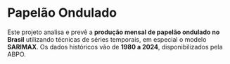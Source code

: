 # Papelão Ondulado
Este projeto analisa e prevê a **produção mensal de papelão ondulado no Brasil** utilizando técnicas de séries temporais, em especial o modelo **SARIMAX**.   Os dados históricos vão de **1980 a 2024**, disponibilizados pela ABPO.
